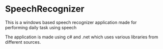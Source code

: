 SpeechRecognizer
================

This is a windows based speech recognizer application made for performing daily task using speech

The application is made using c# and .net which uses various libraries from different sources.
